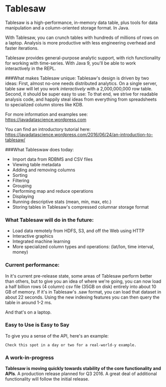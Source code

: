 Tablesaw
=======
   
Tablesaw is a high-performance, in-memory data table, plus tools for data manipulation and a column-oriented storage format. In Java.

With Tablesaw, you can crunch tables with hundreds of millions of rows on a laptop. Analysis is more productive with less engineering overhead and faster iterations. 

Tablesaw provides general-purpose analytic support, with rich functionality for working with time-series. With Java 9, you'll be able to work interactively in the REPL. 

###What makes Tablesaw unique:
Tablesaw's design is driven by two ideas: 
First, almost no-one needs distributed analytics. On a single server, table saw will let you work _interactively_ with a 2,000,000,000 row table. 
Second, it should be super easy to use: To that end, we strive for readable analysis code, and happily steal ideas from everything from spreadsheets to specialized column stores like KDB.

For more information and examples see: https://javadatascience.wordpress.com

You can find an introductory tutorial here: https://javadatascience.wordpress.com/2016/06/24/an-introduction-to-tablesaw/

###What Tableswaw does today: 
* Import data from RDBMS and CSV files 
* Viewing table metadata
* Adding and removing columns
* Sorting 
* Filtering  
* Grouping
* Performing map and reduce operations
* Displaying
* Running descriptive stats (mean, min, max, etc.)
* Storing tables in Tablesaw's compressed columnar storage format

### What Tablesaw will do in the future:
* Load data remotely from HDFS, S3, and off the Web using HTTP
* Interactive graphics
* Integrated machine learning
* More specialized column types and operations: (lat/lon, time interval, money)

### Current performance:
In it's current pre-release state, some areas of Tablesaw perform better than others, but to give you an idea of where we're going, you can now load a half billion rows (4 column) csv file (35GB on disk) entirely into about 10 GB of memory. If it's in Tablesaw's .saw format, you can load that dataset in about 22 seconds. Using the new indexing features you can then query the table in around 1-2 ms. 

And that's on a laptop.

### Easy to Use is Easy to Say
To give you a sense of the API, here's an example:

```
Check this spot in a day or two for a real-world-y example.
```

### A work-in-progress
__Tablesaw is moving quickly towards stability of the core functionality and APIs__. A production release planned for Q3 2016. A great deal of additional functionality will follow the initial release.
